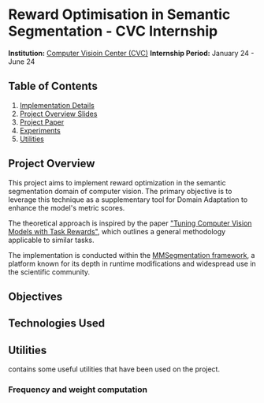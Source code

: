 # Reward Optimisation in Semantic Segmentation - CVC Internship
**Institution:** [Computer Visioin Center (CVC)](https://www.cvc.uab.es/)
**Internship Period:** January 24 - June 24

## Table of Contents
1. [Implementation Details](#Implementation)
2. [Project Overview Slides](#Resources/rewardOptimisation.md)
3. [Project Paper](#Todo)
4. [Experiments](#Todo) <!-- Raw experiment data and insights-->
5. [Utilities](#Todo)

## Project Overview

This project aims to implement reward optimization in the semantic segmentation domain of computer vision. The primary objective is to leverage this technique as a supplementary tool for Domain Adaptation to enhance the model's metric scores.

The theoretical approach is inspired by the paper ["Tuning Computer Vision Models with Task Rewards"](https://arxiv.org/pdf/2302.08242), which outlines a general methodology applicable to similar tasks.

The implementation is conducted within the [MMSegmentation framework](https://mmsegmentation.readthedocs.io/en/latest/), a platform known for its depth in runtime modifications and widespread use in the scientific community.


## Objectives

## Technologies Used

## Utilities

[](#/Implementation/Utilities) contains some useful utilities that have been used on the project.

### Frequency and weight computation


